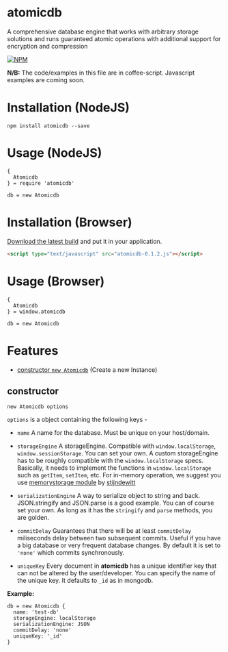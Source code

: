 # atomicdb
A comprehensive database engine that works with arbitrary storage solutions and runs guaranteed atomic operations with additional support for encryption and compression

[![NPM](https://nodei.co/npm/atomicdb.png?compact=true)](https://npmjs.org/package/atomicdb)

**N/B:** The code/examples in this file are in coffee-script. <!-- [Click here for the JavaScript Version](README-js.md) (coming soon)--> Javascript examples are coming soon.

# Installation (NodeJS)

```
npm install atomicdb --save
```

# Usage (NodeJS)
```coffee-script
{
  Atomicdb
} = require 'atomicdb'

db = new Atomicdb
```

<!-- Browser Area Start -->
# Installation (Browser)

[Download the latest build](https://github.com/iShafayet/atomicdb/blob/master/dist/browser/atomicdb-0.1.2.js) and put it in your application.

```html
<script type="text/javascript" src="atomicdb-0.1.2.js"></script>
```
<!-- Browser Area End -->

# Usage (Browser)
```coffee-script
{
  Atomicdb
} = window.atomicdb

db = new Atomicdb
```

# Features

* [constructor `new Atomicdb`](#constructor) (Create a new Instance)


## constructor
`new Atomicdb options`

`options` is a object containing the following keys - 

* `name` A name for the database. Must be unique on your host/domain.

* `storageEngine` A storageEngine. Compatible with `window.localStorage`, `window.sessionStorage`. You can set your own. A custom storageEngine has to be roughly compatible with the `window.localStorage` specs. Basically, it needs to implement the functions in `window.localStorage` such as `getItem`, `setItem`, etc. For in-memory operation, we suggest you use [memorystorage module](https://www.npmjs.com/package/memorystorage) by [stijndewitt](https://www.npmjs.com/~stijndewitt)

* `serializationEngine` A way to serialize object to string and back. JSON.stringify and JSON.parse is a good example. You can of course set your own. As long as it has the `stringify` and `parse` methods, you are golden.

* `commitDelay` Guarantees that there will be at least `commitDelay` miliseconds delay between two subsequent commits. Useful if you have a big database or very frequent database changes. By default it is set to `'none'` which commits synchronously.

* `uniqueKey` Every document in **atomicdb** has a unique identifier key that can not be altered by the user/developer. You can specify the name of the unique key. It defaults to `_id` as in mongodb.

**Example:**
```coffee-script
db = new Atomicdb {
  name: 'test-db'
  storageEngine: localStorage
  serializationEngine: JSON
  commitDelay: 'none'
  uniqueKey: '_id'
}
```

